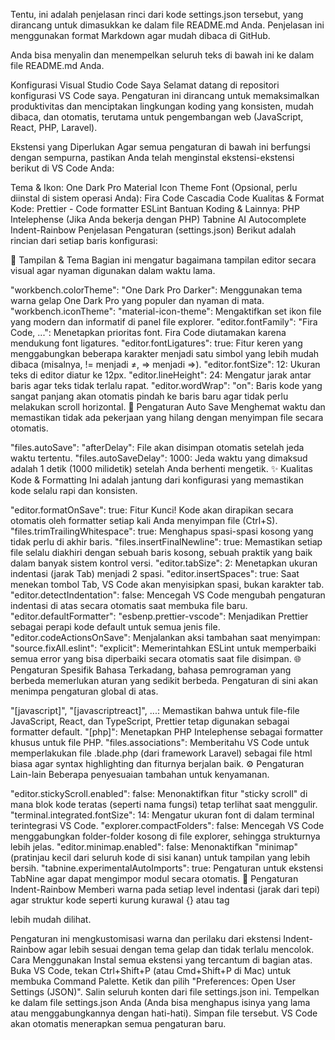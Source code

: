 Tentu, ini adalah penjelasan rinci dari kode settings.json tersebut, yang dirancang untuk dimasukkan ke dalam file README.md Anda. Penjelasan ini menggunakan format Markdown agar mudah dibaca di GitHub.

Anda bisa menyalin dan menempelkan seluruh teks di bawah ini ke dalam file README.md Anda.

Konfigurasi Visual Studio Code Saya
Selamat datang di repositori konfigurasi VS Code saya. Pengaturan ini dirancang untuk memaksimalkan produktivitas dan menciptakan lingkungan koding yang konsisten, mudah dibaca, dan otomatis, terutama untuk pengembangan web (JavaScript, React, PHP, Laravel).

Ekstensi yang Diperlukan
Agar semua pengaturan di bawah ini berfungsi dengan sempurna, pastikan Anda telah menginstal ekstensi-ekstensi berikut di VS Code Anda:

Tema & Ikon:
One Dark Pro
Material Icon Theme
Font (Opsional, perlu diinstal di sistem operasi Anda):
Fira Code
Cascadia Code
Kualitas & Format Kode:
Prettier - Code formatter
ESLint
Bantuan Koding & Lainnya:
PHP Intelephense (Jika Anda bekerja dengan PHP)
Tabnine AI Autocomplete
Indent-Rainbow
Penjelasan Pengaturan (settings.json)
Berikut adalah rincian dari setiap baris konfigurasi:

🎨 Tampilan & Tema
Bagian ini mengatur bagaimana tampilan editor secara visual agar nyaman digunakan dalam waktu lama.

"workbench.colorTheme": "One Dark Pro Darker": Menggunakan tema warna gelap One Dark Pro yang populer dan nyaman di mata.
"workbench.iconTheme": "material-icon-theme": Mengaktifkan set ikon file yang modern dan informatif di panel file explorer.
"editor.fontFamily": "Fira Code, ...": Menetapkan prioritas font. Fira Code diutamakan karena mendukung font ligatures.
"editor.fontLigatures": true: Fitur keren yang menggabungkan beberapa karakter menjadi satu simbol yang lebih mudah dibaca (misalnya, != menjadi ≠, => menjadi ⇒).
"editor.fontSize": 12: Ukuran teks di editor diatur ke 12px.
"editor.lineHeight": 24: Mengatur jarak antar baris agar teks tidak terlalu rapat.
"editor.wordWrap": "on": Baris kode yang sangat panjang akan otomatis pindah ke baris baru agar tidak perlu melakukan scroll horizontal.
💾 Pengaturan Auto Save
Menghemat waktu dan memastikan tidak ada pekerjaan yang hilang dengan menyimpan file secara otomatis.

"files.autoSave": "afterDelay": File akan disimpan otomatis setelah jeda waktu tertentu.
"files.autoSaveDelay": 1000: Jeda waktu yang dimaksud adalah 1 detik (1000 milidetik) setelah Anda berhenti mengetik.
✨ Kualitas Kode & Formatting
Ini adalah jantung dari konfigurasi yang memastikan kode selalu rapi dan konsisten.

"editor.formatOnSave": true: Fitur Kunci! Kode akan dirapikan secara otomatis oleh formatter setiap kali Anda menyimpan file (Ctrl+S).
"files.trimTrailingWhitespace": true: Menghapus spasi-spasi kosong yang tidak perlu di akhir baris.
"files.insertFinalNewline": true: Memastikan setiap file selalu diakhiri dengan sebuah baris kosong, sebuah praktik yang baik dalam banyak sistem kontrol versi.
"editor.tabSize": 2: Menetapkan ukuran indentasi (jarak Tab) menjadi 2 spasi.
"editor.insertSpaces": true: Saat menekan tombol Tab, VS Code akan menyisipkan spasi, bukan karakter tab.
"editor.detectIndentation": false: Mencegah VS Code mengubah pengaturan indentasi di atas secara otomatis saat membuka file baru.
"editor.defaultFormatter": "esbenp.prettier-vscode": Menjadikan Prettier sebagai perapi kode default untuk semua jenis file.
"editor.codeActionsOnSave": Menjalankan aksi tambahan saat menyimpan:
"source.fixAll.eslint": "explicit": Memerintahkan ESLint untuk memperbaiki semua error yang bisa diperbaiki secara otomatis saat file disimpan.
🌐 Pengaturan Spesifik Bahasa
Terkadang, bahasa pemrograman yang berbeda memerlukan aturan yang sedikit berbeda. Pengaturan di sini akan menimpa pengaturan global di atas.

"[javascript]", "[javascriptreact]", ...: Memastikan bahwa untuk file-file JavaScript, React, dan TypeScript, Prettier tetap digunakan sebagai formatter default.
"[php]": Menetapkan PHP Intelephense sebagai formatter khusus untuk file PHP.
"files.associations": Memberitahu VS Code untuk memperlakukan file .blade.php (dari framework Laravel) sebagai file html biasa agar syntax highlighting dan fiturnya berjalan baik.
⚙️ Pengaturan Lain-lain
Beberapa penyesuaian tambahan untuk kenyamanan.

"editor.stickyScroll.enabled": false: Menonaktifkan fitur "sticky scroll" di mana blok kode teratas (seperti nama fungsi) tetap terlihat saat menggulir.
"terminal.integrated.fontSize": 14: Mengatur ukuran font di dalam terminal terintegrasi VS Code.
"explorer.compactFolders": false: Mencegah VS Code menggabungkan folder-folder kosong di file explorer, sehingga strukturnya lebih jelas.
"editor.minimap.enabled": false: Menonaktifkan "minimap" (pratinjau kecil dari seluruh kode di sisi kanan) untuk tampilan yang lebih bersih.
"tabnine.experimentalAutoImports": true: Pengaturan untuk ekstensi TabNine agar dapat mengimpor modul secara otomatis.
🌈 Pengaturan Indent-Rainbow
Memberi warna pada setiap level indentasi (jarak dari tepi) agar struktur kode seperti kurung kurawal {} atau tag <div> lebih mudah dilihat.

Pengaturan ini mengkustomisasi warna dan perilaku dari ekstensi Indent-Rainbow agar lebih sesuai dengan tema gelap dan tidak terlalu mencolok.
Cara Menggunakan
Instal semua ekstensi yang tercantum di bagian atas.
Buka VS Code, tekan Ctrl+Shift+P (atau Cmd+Shift+P di Mac) untuk membuka Command Palette.
Ketik dan pilih "Preferences: Open User Settings (JSON)".
Salin seluruh konten dari file settings.json ini.
Tempelkan ke dalam file settings.json Anda (Anda bisa menghapus isinya yang lama atau menggabungkannya dengan hati-hati).
Simpan file tersebut. VS Code akan otomatis menerapkan semua pengaturan baru.
